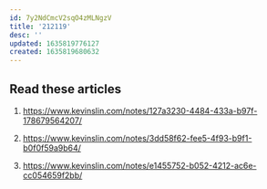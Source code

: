 ```yaml
---
id: 7y2NdCmcV2sqO4zMLNgzV
title: '212119'
desc: ''
updated: 1635819776127
created: 1635819680632
---
```


## Read these articles

1. https://www.kevinslin.com/notes/127a3230-4484-433a-b97f-178679564207/

2. https://www.kevinslin.com/notes/3dd58f62-fee5-4f93-b9f1-b0f0f59a9b64/

3. https://www.kevinslin.com/notes/e1455752-b052-4212-ac6e-cc054659f2bb/
